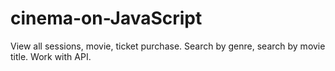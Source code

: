 # cinema-on-JavaScript
View all sessions, movie, ticket purchase. Search by genre, search by movie title. Work with API.
